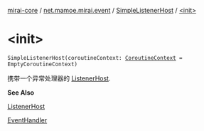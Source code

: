 [mirai-core](../../index.md) / [net.mamoe.mirai.event](../index.md) / [SimpleListenerHost](index.md) / [&lt;init&gt;](./-init-.md)

# &lt;init&gt;

`SimpleListenerHost(coroutineContext: `[`CoroutineContext`](https://kotlinlang.org/api/latest/jvm/stdlib/kotlin.coroutines/-coroutine-context/index.html)` = EmptyCoroutineContext)`

携带一个异常处理器的 [ListenerHost](../-listener-host.md).

**See Also**

[ListenerHost](../-listener-host.md)

[EventHandler](../-event-handler/index.md)

